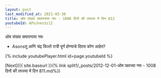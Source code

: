 ```yaml
---
layout: post
last_modified_at: 2021-03-30
title: ओम संख्या समापनाया नमः - 1008 दिनों की तपस्या में दिन 812
youtubeId: APoJnesSz1I
---
```

 
 
 ओम संख्या समापनाया नमः  
 
 -  Asonsतू आणि चंद्र किल्ले रात्री पूर्ण होण्याचे दिवस कोण आहेत? 
 
  
 
  
 
 
 
 
 
 


{% include youtubePlayer.html id=page.youtubeId %}
 
[Next]({{ site.baseurl }}{% link  split1/_posts/2012-12-01-ओम पक्षाच्या नमः - 1008 दिनों की तपस्या में दिन 811.md%})
 
